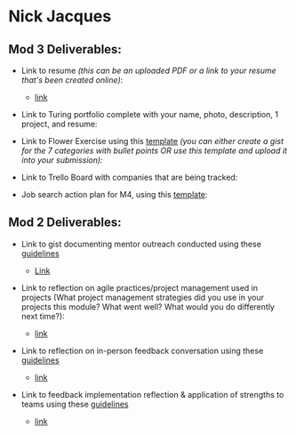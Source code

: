 # Nick Jacques

## Mod 3 Deliverables:

* Link to resume *(this can be an uploaded PDF or a link to your resume that's been created online)*: 
  * [link](https://drive.google.com/file/d/0B2RtUUBRh7n2SUszbW45aThtc1E/view?usp=sharing)
  
* Link to Turing portfolio complete with your name, photo, description, 1 project, and resume:
* Link to Flower Exercise using this [template](https://github.com/turingschool/career-development-curriculum/blob/master/files/Career%20Unit%20-%20The%20Flower%20Diagram.pdf) *(you can either create a gist for the 7 categories with bullet points OR use this template and upload it into your submission):*
* Link to Trello Board with companies that are being tracked: 
* Job search action plan for M4, using this [template](https://github.com/turingschool/career-development-curriculum/blob/master/module_three/mod_4_action_plan_template.md):

## Mod 2 Deliverables:
* Link to gist documenting mentor outreach conducted using these [guidelines](https://github.com/turingschool/career-development-curriculum/blob/master/module_two/cold_outreach_i_guidelines.md)
  * [Link](https://gist.github.com/NicholasJacques/2e14021266d6ae3e11726fc21e982ab3)

* Link to reflection on agile practices/project management used in projects (What project management strategies did you use in your projects this module? What went well? What would you do differently next time?):
  * [link](https://gist.github.com/NicholasJacques/eb592b6230348a05997b53ec11d241af)

* Link to reflection on in-person feedback conversation using these [guidelines](https://github.com/turingschool/career-development-curriculum/blob/master/module_two/feedback_conversation_reflection_guidelines.md)
  * [link](https://gist.github.com/NicholasJacques/a560517c68dff4782ab3b213dc43be5e)
  
* Link to feedback implementation reflection & application of strengths to teams using these [guidelines](https://github.com/turingschool/career-development-curriculum/blob/master/module_two/feedback_implementation_strengths_reflection.md)
  * [link](https://gist.github.com/NicholasJacques/2ddf5bd0cbad1cbb9aae185fdbcf5d32)
